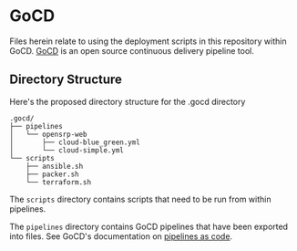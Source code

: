 # GoCD

Files herein relate to using the deployment scripts in this repository within GoCD. [GoCD](https://www.gocd.org/) is an open source continuous delivery pipeline tool.

## Directory Structure

Here's the proposed directory structure for the .gocd directory

```
.gocd/
├── pipelines
│   └── opensrp-web
│       ├── cloud-blue_green.yml
│       └── cloud-simple.yml
└── scripts
    ├── ansible.sh
    ├── packer.sh
    └── terraform.sh
```

The `scripts` directory contains scripts that need to be run from within pipelines.

The `pipelines` directory contains GoCD pipelines that have been exported into files. See GoCD's documentation on [pipelines as code](https://docs.gocd.org/current/advanced_usage/pipelines_as_code.html).